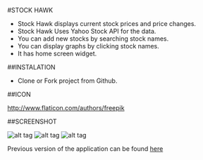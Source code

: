 
#STOCK HAWK

* Stock Hawk displays current stock prices and price changes.
* Stock Hawk Uses Yahoo Stock API for the data.
* You can add new stocks by searching stock names.
* You can display graphs by clicking stock names.
* It has home screen widget.

##INSTALATION

* Clone or Fork project from Github.

##ICON

http://www.flaticon.com/authors/freepik

##SCREENSHOT

![alt tag](https://s9.postimg.org/buabdzcan/Whats_App_Image_2016_09_30_at_22_37_33.jpg)
![alt tag](https://s9.postimg.org/okejr2k8v/Whats_App_Image_2016_09_30_at_22_37_33_2.jpg)
![alt tag](https://s9.postimg.org/ovw03u0ov/Whats_App_Image_2016_09_30_at_22_37_33_1.jpg)




















Previous version of the application can be found [here](https://github.com/udacity/StockHawk)
